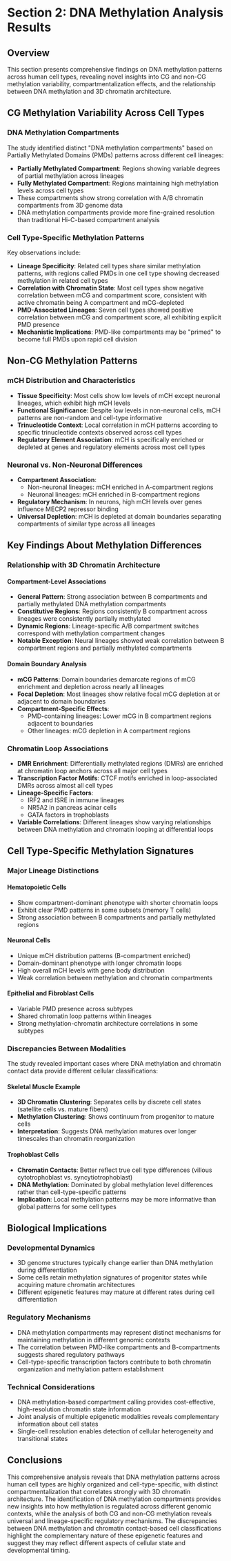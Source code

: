 # Section 2: DNA Methylation Analysis Results

## Overview

This section presents comprehensive findings on DNA methylation patterns across human cell types, revealing novel insights into CG and non-CG methylation variability, compartmentalization effects, and the relationship between DNA methylation and 3D chromatin architecture.

## CG Methylation Variability Across Cell Types

### DNA Methylation Compartments

The study identified distinct "DNA methylation compartments" based on Partially Methylated Domains (PMDs) patterns across different cell lineages:

- **Partially Methylated Compartment**: Regions showing variable degrees of partial methylation across lineages
- **Fully Methylated Compartment**: Regions maintaining high methylation levels across cell types
- These compartments show strong correlation with A/B chromatin compartments from 3D genome data
- DNA methylation compartments provide more fine-grained resolution than traditional Hi-C-based compartment analysis

### Cell Type-Specific Methylation Patterns

Key observations include:

- **Lineage Specificity**: Related cell types share similar methylation patterns, with regions called PMDs in one cell type showing decreased methylation in related cell types
- **Correlation with Chromatin State**: Most cell types show negative correlation between mCG and compartment score, consistent with active chromatin being A compartment and mCG-depleted
- **PMD-Associated Lineages**: Seven cell types showed positive correlation between mCG and compartment score, all exhibiting explicit PMD presence
- **Mechanistic Implications**: PMD-like compartments may be "primed" to become full PMDs upon rapid cell division

## Non-CG Methylation Patterns

### mCH Distribution and Characteristics

- **Tissue Specificity**: Most cells show low levels of mCH except neuronal lineages, which exhibit high mCH levels
- **Functional Significance**: Despite low levels in non-neuronal cells, mCH patterns are non-random and cell-type informative
- **Trinucleotide Context**: Local correlation in mCH patterns according to specific trinucleotide contexts observed across cell types
- **Regulatory Element Association**: mCH is specifically enriched or depleted at genes and regulatory elements across most cell types

### Neuronal vs. Non-Neuronal Differences

- **Compartment Association**: 
  - Non-neuronal lineages: mCH enriched in A-compartment regions
  - Neuronal lineages: mCH enriched in B-compartment regions
- **Regulatory Mechanism**: In neurons, high mCH levels over genes influence MECP2 repressor binding
- **Universal Depletion**: mCH is depleted at domain boundaries separating compartments of similar type across all lineages

## Key Findings About Methylation Differences

### Relationship with 3D Chromatin Architecture

#### Compartment-Level Associations

- **General Pattern**: Strong association between B compartments and partially methylated DNA methylation compartments
- **Constitutive Regions**: Regions consistently B compartment across lineages were consistently partially methylated
- **Dynamic Regions**: Lineage-specific A/B compartment switches correspond with methylation compartment changes
- **Notable Exception**: Neural lineages showed weak correlation between B compartment regions and partially methylated compartments

#### Domain Boundary Analysis

- **mCG Patterns**: Domain boundaries demarcate regions of mCG enrichment and depletion across nearly all lineages
- **Focal Depletion**: Most lineages show relative focal mCG depletion at or adjacent to domain boundaries
- **Compartment-Specific Effects**: 
  - PMD-containing lineages: Lower mCG in B compartment regions adjacent to boundaries
  - Other lineages: mCG depletion in A compartment regions

### Chromatin Loop Associations

- **DMR Enrichment**: Differentially methylated regions (DMRs) are enriched at chromatin loop anchors across all major cell types
- **Transcription Factor Motifs**: CTCF motifs enriched in loop-associated DMRs across almost all cell types
- **Lineage-Specific Factors**: 
  - IRF2 and ISRE in immune lineages
  - NR5A2 in pancreas acinar cells  
  - GATA factors in trophoblasts
- **Variable Correlations**: Different lineages show varying relationships between DNA methylation and chromatin looping at differential loops

## Cell Type-Specific Methylation Signatures

### Major Lineage Distinctions

#### Hematopoietic Cells
- Show compartment-dominant phenotype with shorter chromatin loops
- Exhibit clear PMD patterns in some subsets (memory T cells)
- Strong association between B compartments and partially methylated regions

#### Neuronal Cells  
- Unique mCH distribution patterns (B-compartment enriched)
- Domain-dominant phenotype with longer chromatin loops
- High overall mCH levels with gene body distribution
- Weak correlation between methylation and chromatin compartments

#### Epithelial and Fibroblast Cells
- Variable PMD presence across subtypes
- Shared chromatin loop patterns within lineages
- Strong methylation-chromatin architecture correlations in some subtypes

### Discrepancies Between Modalities

The study revealed important cases where DNA methylation and chromatin contact data provide different cellular classifications:

#### Skeletal Muscle Example
- **3D Chromatin Clustering**: Separates cells by discrete cell states (satellite cells vs. mature fibers)
- **Methylation Clustering**: Shows continuum from progenitor to mature cells
- **Interpretation**: Suggests DNA methylation matures over longer timescales than chromatin reorganization

#### Trophoblast Cells
- **Chromatin Contacts**: Better reflect true cell type differences (villous cytotrophoblast vs. syncytiotrophoblast)
- **DNA Methylation**: Dominated by global methylation level differences rather than cell-type-specific patterns
- **Implication**: Local methylation patterns may be more informative than global patterns for some cell types

## Biological Implications

### Developmental Dynamics
- 3D genome structures typically change earlier than DNA methylation during differentiation
- Some cells retain methylation signatures of progenitor states while acquiring mature chromatin architectures
- Different epigenetic features may mature at different rates during cell differentiation

### Regulatory Mechanisms
- DNA methylation compartments may represent distinct mechanisms for maintaining methylation in different genomic contexts
- The correlation between PMD-like compartments and B-compartments suggests shared regulatory pathways
- Cell-type-specific transcription factors contribute to both chromatin organization and methylation pattern establishment

### Technical Considerations
- DNA methylation-based compartment calling provides cost-effective, high-resolution chromatin state information
- Joint analysis of multiple epigenetic modalities reveals complementary information about cell states
- Single-cell resolution enables detection of cellular heterogeneity and transitional states

## Conclusions

This comprehensive analysis reveals that DNA methylation patterns across human cell types are highly organized and cell-type-specific, with distinct compartmentalization that correlates strongly with 3D chromatin architecture. The identification of DNA methylation compartments provides new insights into how methylation is regulated across different genomic contexts, while the analysis of both CG and non-CG methylation reveals universal and lineage-specific regulatory mechanisms. The discrepancies between DNA methylation and chromatin contact-based cell classifications highlight the complementary nature of these epigenetic features and suggest they may reflect different aspects of cellular state and developmental timing.